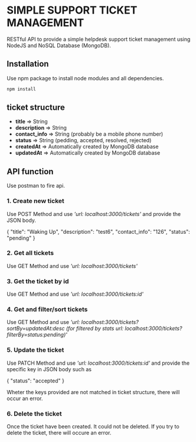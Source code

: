 # SIMPLE SUPPORT TICKET MANAGEMENT

RESTful API to provide a simple helpdesk support ticket management using NodeJS and NoSQL Database (MongoDB).

## Installation

Use npm package to install node modules and all dependencies.

```bash
npm install
```

## ticket structure

- **title** => String
- **description** => String
- **contact_info** => String (probably be a mobile phone number)
- **status** => String (pedding, accepted, resolved, rejected)
- **createdAt** => Automatically created by MongoDB database
- **updatedAt** => Automatically created by MongoDB database

## API function

Use postman to fire api.

### 1. Create new ticket

Use POST Method and use _\'url: localhost:3000/tickets\'_
and provide the JSON body.

{
"title": "Waking Up",
"description": "test6",
"contact_info": "126",
"status": "pending"
}

### 2. Get all tickets

Use GET Method and use _\'url: localhost:3000/tickets\'_

### 3. Get the ticket by id

Use GET Method and use _\'url: localhost:3000/tickets:id\'_

### 4. Get and filter/sort tickets

Use GET Method and use _\'url: localhost:3000/tickets?sortBy=updatedAt:desc (for filtered by stats url: localhost:3000/tickets?filterBy=status:pending)\'_

### 5. Update the ticket

Use PATCH Method and use _\'url: localhost:3000/tickets:id\'_
and provide the specific key in JSON body such as

{
"status": "accepted"
}

Wheter the keys provided are not matched in ticket structure, there will occur an error.

### 6. Delete the ticket

Once the ticket have been created. It could not be deleted. If you try to delete the ticket, there will occure an error.
